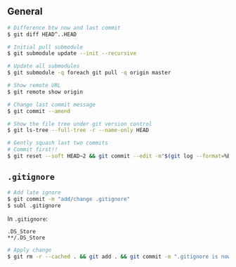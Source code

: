 ## General

```sh
# Difference btw now and last commit
$ git diff HEAD^..HEAD
```

```sh
# Initial pull submodule
$ git submodule update --init --recursive
```

```sh
# Update all submodules
$ git submodule -q foreach git pull -q origin master
```

```sh
# Show remote URL
$ git remote show origin
```

```sh
# Change last commit message
$ git commit --amend
```

```sh
# Show the file tree under git version control
$ git ls-tree --full-tree -r --name-only HEAD
```

```sh
# Gently squash last two commits
# Commit first!!
$ git reset --soft HEAD~2 && git commit --edit -m"$(git log --format=%B --reverse HEAD..HEAD@{1})"
```

## `.gitignore`

```sh
# Add late ignore
$ git commit -m "add/change .gitignore"
$ subl .gitignore
```

In `.gitignore`:

```
.DS_Store
**/.DS_Store
```


```sh
# Apply change
$ git rm -r --cached . && git add . && git commit -m ".gitignore is now working"
```

